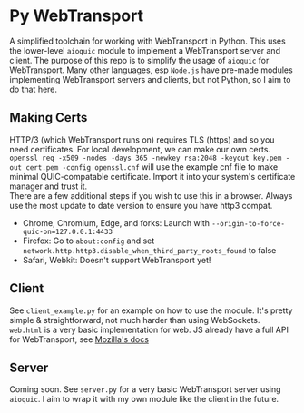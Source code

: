 # Py WebTransport
A simplified toolchain for working with WebTransport in Python. This uses the lower-level `aioquic` module to implement a WebTransport server and client. The purpose of this repo is to simplify the usage of `aioquic` for WebTransport. Many other languages, esp `Node.js` have pre-made modules implementing WebTransport servers and clients, but not Python, so I aim to do that here.

## Making Certs
HTTP/3 (which WebTransport runs on) requires TLS (https) and so you need certificates. For local development, we can make our own certs.  
`openssl req -x509 -nodes -days 365 -newkey rsa:2048 -keyout key.pem -out cert.pem -config openssl.cnf` will use the example cnf file to make minimal QUIC-compatable certificate. Import it into your system's certificate manager and trust it.  
There are a few additional steps if you wish to use this in a browser. Always use the most update to date version to ensure you have http3 compat.
- Chrome, Chromium, Edge, and forks: Launch with `--origin-to-force-quic-on=127.0.0.1:4433`
- Firefox: Go to `about:config` and set `network.http.http3.disable_when_third_party_roots_found` to false
- Safari, Webkit: Doesn't support WebTransport yet!

## Client
See `client_example.py` for an example on how to use the module. It's pretty simple & straightforward, not much harder than using WebSockets.  
`web.html` is a very basic implementation for web. JS already have a full API for WebTransport, see [Mozilla's docs](https://developer.mozilla.org/en-US/docs/Web/API/WebTransport)

## Server
Coming soon. See `server.py` for a very basic WebTransport server using `aioquic`. I aim to wrap it with my own module like the client in the future.
